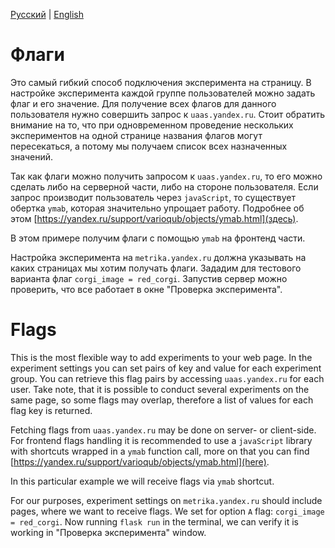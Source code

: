 [Русский](#флаги) | [English](#flags)

# Флаги
Это самый гибкий способ подключения эксперимента на страницу. В настройке эксперимента каждой группе пользователей можно задать флаг и его значение. Для получение всех флагов для данного пользователя нужно совершить запрос к `uaas.yandex.ru`.
Стоит обратить внимание на то, что при одновременном проведение нескольких экспериментов на одной странице названия флагов могут пересекаться, а потому мы получаем список всех назначенных значений.

Так как флаги можно получить запросом к `uaas.yandex.ru`, то его можно сделать либо на серверной части, либо на стороне пользователя. Если запрос производит пользователь через `javaScript`, то существует обертка `ymab`, которая значительно упрощает работу. Подробнее об этом [https://yandex.ru/support/varioqub/objects/ymab.html](здесь).

В этом примере получим флаги с помощью `ymab` на фронтенд части.

Настройка эксперимента на `metrika.yandex.ru` должна указывать на каких страницах мы хотим получать флаги.
Зададим для тестового варианта флаг `corgi_image = red_corgi`. Запустив сервер можно проверить, что все работает в окне "Проверка эксперимента".



# Flags
This is the most flexible way to add experiments to your web page. In the experiment settings you can set pairs of key and value for each experiment group. You can retrieve this flag pairs by accessing `uaas.yandex.ru` for each user.
Take note, that it is possible to conduct several experiments on the same page, so some flags may overlap, therefore a list of values for each flag key is returned.

Fetching flags from `uaas.yandex.ru` may be done on server- or client-side. For frontend flags handling it is recommended to use a `javaScript` library with shortcuts wrapped in a `ymab` function call, more on that you can find [https://yandex.ru/support/varioqub/objects/ymab.html](here).

In this particular example we will receive flags via `ymab` shortcut.

For our purposes, experiment settings on `metrika.yandex.ru` should include pages, where we want to receive flags. We set for option `A` flag: `corgi_image = red_corgi`. Now running `flask run` in the terminal, we can verify it is working in "Проверка эксперимента" window.
